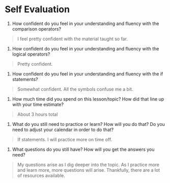 # Self Evaluation

1. How confident do you feel in your understanding and fluency with the comparison operators?
>I feel pretty confident with the material taught so far. 
1. How confident do you feel in your understanding and fluency with the logical operators?
>Pretty confident.
1. How confident do you feel in your understanding and fluency with the if statements?
>Somewhat confident. All the symbols confuse me a bit. 
1. How much time did you spend on this lesson/topic? How did that line up with your time estimate?
> About 3 hours total
1. What do you still need to practice or learn? How will you do that? Do you need to adjust your calendar in order to do that?
>If statements. I will practice more on time off. 
1. What questions do you still have? How will you get the answers you need?
>My questions arise as I dig deeper into the topic. As I practice more and learn more, more questions will arise. Thankfully, there are a lot of resources available.
